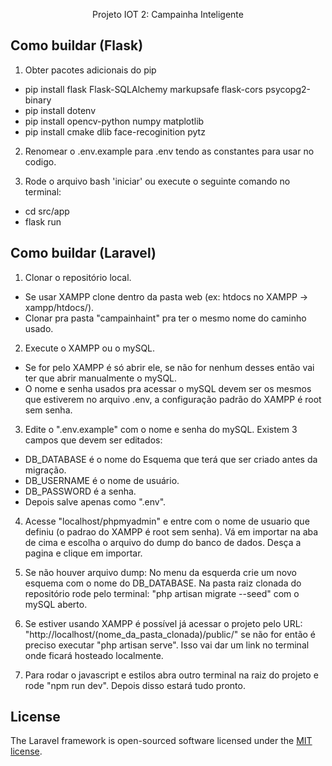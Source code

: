 <p align="center">Projeto IOT 2: Campainha Inteligente</p>

## Como buildar (Flask)
1) Obter pacotes adicionais do pip
- pip install flask Flask-SQLAlchemy markupsafe flask-cors psycopg2-binary
- pip install dotenv
- pip install opencv-python numpy matplotlib
- pip install cmake dlib face-recoginition pytz

2) Renomear o .env.example para .env tendo as constantes para usar no codigo.

3) Rode o arquivo bash 'iniciar' ou execute o seguinte comando no terminal:
- cd src/app
- flask run


## Como buildar (Laravel)

1) Clonar o repositório local.
- Se usar XAMPP clone dentro da pasta web (ex: htdocs no XAMPP -> xampp/htdocs/).
- Clonar pra pasta "campainhaint" pra ter o mesmo nome do caminho usado.

2) Execute o XAMPP ou o mySQL.
- Se for pelo XAMPP é só abrir ele, se não for nenhum desses então vai ter que abrir manualmente o mySQL.
- O nome e senha usados pra acessar o mySQL devem ser os mesmos que estiverem no arquivo .env, a configuração padrão do XAMPP é root sem senha.

3) Edite o ".env.example" com o nome e senha do mySQL. Existem 3 campos que devem ser editados:
- DB_DATABASE é o nome do Esquema que terá que ser criado antes da migração.
- DB_USERNAME é o nome de usuário.
- DB_PASSWORD é a senha.
- Depois salve apenas como ".env".

4) Acesse "localhost/phpmyadmin" e entre com o nome de usuario que definiu (o padrao do XAMPP é root sem senha). Vá em importar na aba de cima e escolha o arquivo do dump do banco de dados. Desça a pagina e clique em importar.

5) Se não houver arquivo dump: No menu da esquerda crie um novo esquema com o nome do DB_DATABASE. Na pasta raiz clonada do repositório rode pelo terminal: "php artisan migrate --seed" com o mySQL aberto.

6) Se estiver usando XAMPP é possível já acessar o projeto pelo URL: "http://localhost/(nome_da_pasta_clonada)/public/" se não for
então é preciso executar "php artisan serve". Isso vai dar um link no terminal onde ficará hosteado localmente.

7) Para rodar o javascript e estilos abra outro terminal na raiz do projeto e rode "npm run dev". Depois disso estará tudo pronto.

## License

The Laravel framework is open-sourced software licensed under the [MIT license](https://opensource.org/licenses/MIT).

